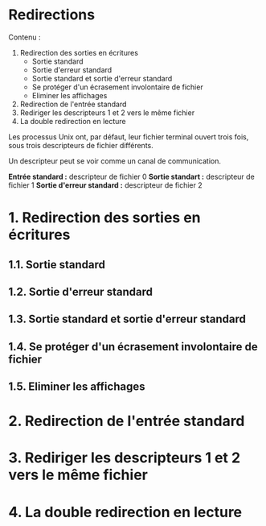 # Redirections

Contenu :

1. Redirection des sorties en écritures
   - Sortie standard
   - Sortie d'erreur standard
   - Sortie standard et sortie d'erreur standard
   - Se protéger d'un écrasement involontaire de fichier
   - Eliminer les affichages
2. Redirection de l'entrée standard
3. Rediriger les descripteurs 1 et 2 vers le même fichier
4. La double redirection en lecture

Les processus Unix ont, par défaut, leur fichier terminal ouvert trois fois, sous trois descripteurs de fichier différents.

Un descripteur peut se voir comme un canal de communication.

__Entrée standard :__ descripteur de fichier 0
__Sortie standart :__ descripteur de fichier 1
__Sortie d'erreur standard :__ descripteur de fichier 2

# 1. Redirection des sorties en écritures
## 1.1. Sortie standard
## 1.2. Sortie d'erreur standard
## 1.3. Sortie standard et sortie d'erreur standard
## 1.4. Se protéger d'un écrasement involontaire de fichier 
## 1.5. Eliminer les affichages

# 2. Redirection de l'entrée standard

# 3. Rediriger les descripteurs 1 et 2 vers le même fichier

# 4. La double redirection en lecture
